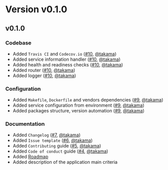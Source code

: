# Version v0.1.0

## v0.1.0

### Codebase

- Added `Travis CI` and `Codecov.io` ([#10](https://github.com/takama/back-friend/pull/10), [@takama](https://github.com/takama))
- Added service information handler ([#10](https://github.com/takama/back-friend/pull/10), [@takama](https://github.com/takama))
- Added health and readiness checks ([#10](https://github.com/takama/back-friend/pull/10), [@takama](https://github.com/takama))
- Added router ([#10](https://github.com/takama/back-friend/pull/10), [@takama](https://github.com/takama))
- Added logger ([#10](https://github.com/takama/back-friend/pull/10), [@takama](https://github.com/takama))

### Configuration

- Added `Makefile`, `Dockerfile` and vendors dependencies ([#9](https://github.com/takama/back-friend/pull/9), [@takama](https://github.com/takama))
- Added service configuration from environment ([#9](https://github.com/takama/back-friend/pull/9), [@takama](https://github.com/takama))
- Added packages structure, version automation ([#9](https://github.com/takama/back-friend/pull/9), [@takama](https://github.com/takama))

### Documentation

- Added `Changelog` ([#7](https://github.com/takama/back-friend/pull/7), [@takama](https://github.com/takama))
- Added `Issue template` ([#6](https://github.com/takama/back-friend/pull/6), [@takama](https://github.com/takama))
- Added `Contributing` guide ([#5](https://github.com/takama/back-friend/pull/5), [@takama](https://github.com/takama))
- Added `Code of conduct` guide ([#4](https://github.com/takama/back-friend/pull/4), [@takama](https://github.com/takama))
- Added [Roadmap](https://github.com/takama/back-friend/wiki/Roadmap)
- Added description of the application main criteria
